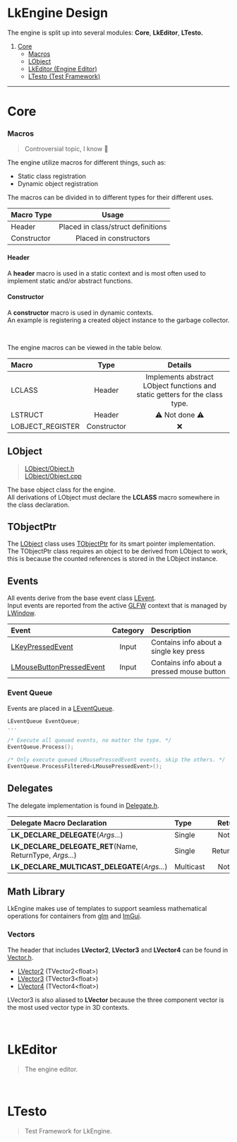 # LkEngine Design

The engine is split up into several modules: **Core**, **LkEditor**, **LTesto.**  

1. [Core](#core)
    * [Macros](#macros)
    * [LObject](#lobject)
    * [LkEditor (Engine Editor)](#lkeditor)
    * [LTesto (Test Framework)](#ltesto)

---

# Core <a id="Engine-Core"></a>

### Macros
> Controversial topic, I know :100:

The engine utilize macros for different things, such as:
 * Static class registration
 * Dynamic object registration

The macros can be divided in to different types for their different uses.

| Macro Type | Usage |
| :-------- | :-------: |
| Header | Placed in class/struct definitions |
| Constructor | Placed in constructors | 

#### Header 
A **header** macro is used in a static context and is most often used to implement static and/or abstract functions.

#### Constructor
A **constructor** macro is used in dynamic contexts.  
An example is registering a created object instance to the garbage collector.

<br>

The engine macros can be viewed in the table below.

| Macro |  Type | Details |
| :-------- | :---: | :-------: |
| LCLASS | Header | Implements abstract LObject functions and static getters for the class type. |
| LSTRUCT | Header | :warning: Not done :warning: |
| LOBJECT_REGISTER | Constructor | :x: |


## LObject <a id="Engine-Core-LObject"></a>
> [LObject/Object.h](../LkEngine/Source/LkEngine/Core/LObject/Object.h)<br>
> [LObject/Object.cpp](../LkEngine/Source/LkEngine/Core/LObject/Object.cpp)

The base object class for the engine.  
All derivations of LObject must declare the **LCLASS** macro somewhere in the class declaration.

<!--
[TObjectPtr](../LkEngine/Source/LkEngine/Core/LObject/ObjectPtr.h) 
-->

## TObjectPtr <a id="Engine-Core-TObjectPtr"></a>
The [LObject](../LkEngine/Source/LkEngine/Core/LObject/Object.h) class uses [TObjectPtr](../LkEngine/Source/LkEngine/Core/LObject/ObjectPtr.h) for its smart pointer implementation.  
The TObjectPtr class requires an object to be derived from LObject to work, this is because the counted references is stored in the LObject instance.
<br>


## Events <a id="Engine-Events"></a>
All events derive from the base event class [LEvent](../LkEngine/Source/LkEngine/Core/Event/Event.h).  
Input events are reported from the active [GLFW](https://www.glfw.org/) context that is managed by [LWindow](../LkEngine/Source/LkEngine/Core/Window.h).  

| Event | Category | Description |
| :---- | :----: | :---- |
| [LKeyPressedEvent](../LkEngine/Source/LkEngine/Core/Event/KeyEvent.h) |  Input | Contains info about a single key press |
| [LMouseButtonPressedEvent](../LkEngine/Source/LkEngine/Core/Event/MouseEvent.h) |  Input | Contains info about a pressed mouse button |


### Event Queue
Events are placed in a [LEventQueue](../LkEngine/Source/LkEngine/Core/Event/EventQueue.h).

```cpp
LEventQueue EventQueue;
...

/* Execute all queued events, no matter the type. */
EventQueue.Process();

/* Only execute queued LMousePressedEvent events, skip the others. */
EventQueue.ProcessFiltered<LMousePressedEvent>();
```

## Delegates <a id="Engine-Delegates"></a>

The delegate implementation is found in [Delegate.h](../LkEngine/Source/LkEngine/Core/Delegate/Delegate.h).

| Delegate Macro Declaration | Type | Returns |
| :-------- | :------- | :---: |
| **LK_DECLARE_DELEGATE**(*Args...*) | Single | Nothing |
| **LK_DECLARE_DELEGATE_RET**(Name, ReturnType, *Args...*) | Single | ReturnType |
| **LK_DECLARE_MULTICAST_DELEGATE**(*Args...*) | Multicast | Nothing |


## Math Library
LkEngine makes use of templates to support seamless mathematical operations for containers from [glm](https://github.com/g-truc/glm) and [ImGui](https://github.com/ocornut/imgui).

### Vectors
The header that includes **LVector2**, **LVector3** and **LVector4** can be found in [Vector.h](../LkEngine/Source/LkEngine/Core/Math/Vector.h).

* [LVector2](../LkEngine/Source/LkEngine/Core/Math/Vector2.h) (TVector2\<float\>)
* [LVector3](../LkEngine/Source/LkEngine/Core/Math/Vector3.h) (TVector3\<float\>)
* [LVector4](../LkEngine/Source/LkEngine/Core/Math/Vector4.h) (TVector4\<float\>)

LVector3 is also aliased to **LVector** because the three component vector is the most used vector type in 3D contexts.


<br>

# LkEditor <a id="Engine-Editor"></a>
> The engine editor.


<br>

# LTesto<a id="Engine-TestFramework"></a>
> Test Framework for LkEngine.


